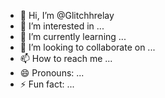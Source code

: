 - 👋 Hi, I’m @Glitchhrelay
- 👀 I’m interested in ...
- 🌱 I’m currently learning ...
- 💞️ I’m looking to collaborate on ...
- 📫 How to reach me ...
- 😄 Pronouns: ...
- ⚡ Fun fact: ...

<!---
Glitchhrelay/Glitchhrelay is a ✨ special ✨ repository because its `README.md` (this file) appears on your GitHub profile.
You can click the Preview link to take a look at your changes.
--->
